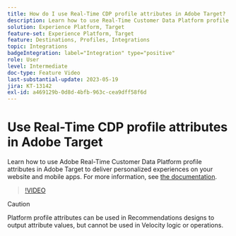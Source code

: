 ```yaml
---
title: How do I use Real-Time CDP profile attributes in Adobe Target?
description: Learn how to use Real-Time Customer Data Platform profile attributes in Adobe Target to deliver personalized experiences on your website and mobile apps.
solution: Experience Platform, Target
feature-set: Experience Platform, Target
feature: Destinations, Profiles, Integrations
topic: Integrations
badgeIntegration: label="Integration" type="positive"
role: User
level: Intermediate
doc-type: Feature Video
last-substantial-update: 2023-05-19
jira: KT-13142
exl-id: a469129b-0d8d-4bfb-963c-cea9dff58f6d
---
```

# Use Real-Time CDP profile attributes in Adobe Target

Learn how to use Adobe Real-Time Customer Data Platform profile attributes in Adobe Target to deliver personalized experiences on your website and mobile apps. For more information, see [the documentation](https://experienceleague.adobe.com/docs/target/using/integrate/integrating-with-rtcdp.html). 

>[!VIDEO](https://video.tv.adobe.com/v/3419318/?learn=on)

>[!CAUTION]
>
>Platform profile attributes can be used in Recommendations designs to output attribute values, but cannot be used in Velocity logic or operations.
